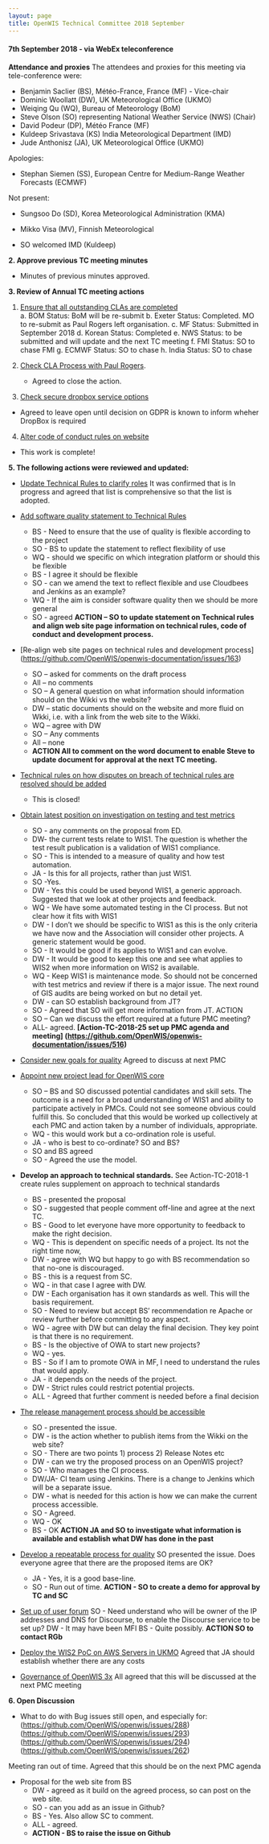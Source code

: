 ```yaml
---
layout: page
title: OpenWIS Technical Committee 2018 September
---
```


#### 7th September 2018 - via WebEx teleconference

**Attendance and proxies**
The attendees and proxies for this meeting via tele-conference were:
- Benjamin Saclier (BS), Météo-France, France (MF) - Vice-chair
- Dominic Woollatt (DW), UK Meteorological Office (UKMO)
- Weiqing Qu (WQ), Bureau of Meteorology (BoM)
- Steve Olson (SO) representing National Weather Service (NWS) (Chair)
- David Podeur (DP), Météo France (MF)
- Kuldeep Srivastava (KS) India Meteorological Department (IMD)
- Jude Anthonisz (JA), UK Meteorological Office (UKMO)

Apologies:
- Stephan Siemen (SS), European Centre for Medium-Range Weather Forecasts (ECMWF)

Not present:
- Sungsoo Do (SD), Korea Meteorological Administration (KMA)
- Mikko Visa (MV), Finnish Meteorological


- SO welcomed IMD (Kuldeep)

**2.	**Approve previous TC meeting minutes****
- Minutes of previous minutes approved.

**3. Review of Annual TC meeting actions**

  1. [Ensure that all outstanding CLAs are completed](https://github.com/OpenWIS/openwis-documentation/issues/456)  
a.	BOM Status: BoM will be re-submit
b.	Exeter Status: Completed.  MO to re-submit as Paul Rogers left organisation.
c.	MF Status: Submitted in September 2018
d.	Korean Status: Completed
e.	NWS Status: to be submitted and will update and the next TC meeting
f.	FMI Status: SO to chase FMI
g.	ECMWF Status: SO to chase
h.	India Status: SO to chase

2.	[Check CLA  Process with Paul Rogers](#457).  
    - Agreed to close the action.
3.	[Check secure dropbox service options](https://github.com/OpenWIS/openwis-documentation/issues/465)
- Agreed  to leave open until decision on GDPR is known to inform wheher DropBox is required

4.	[Alter code of conduct rules on website](https://github.com/OpenWIS/openwis-documentation/issues/466)
  - This work is complete!

**5.	The following actions were reviewed and updated:**
- [Update Technical Rules to clarify roles](https://github.com/OpenWIS/openwis-documentation/issues/172)
  It was confirmed that is In progress and agreed that list is comprehensive so that the list is adopted.

- [Add software quality statement to Technical Rules](https://github.com/OpenWIS/openwis-documentation/issues/176)
    - BS - Need to ensure that the use of quality is flexible according to the project
    - SO - BS to update the statement to reflect flexibility of use
    - WQ - should we specific on which integration platform or should this be flexible
    - BS - I agree it should be flexible
    - SO - can we amend the text to reflect flexible and use Cloudbees and Jenkins as an example?
    - WQ - If the aim is consider software quality then we should be more general
     - SO - agreed
     **ACTION – SO to update statement on Technical rules and align web site page information on technical rules, code of conduct and development process.**

- [Re-align web site pages on technical rules and development process] (https://github.com/OpenWIS/openwis-documentation/issues/163)
  - SO – asked for comments on the draft process
  - All – no comments
  - SO – A general question on what information should information should on the Wikki vs the website?
  - DW – static documents should on the website and more fluid on Wkki, i.e. with a link from the web    site to the Wikki.
  - WQ – agree with DW
  - SO – Any comments
  - All – none
  - **ACTION All to comment on the word document to enable Steve to update document for approval at    the next TC meeting.**

- [Technical rules on how disputes on breach of technical rules are resolved should be    added](https://github.com/OpenWIS/openwis-documentation/issues/450)
  - This is closed!

- [Obtain latest position on investigation on testing and test metrics](https://github.com/OpenWIS/openwis-documentation/issues/195)

  - SO - any comments on the proposal from ED.
  - DW- the current tests relate to WIS1.  The question is whether the test result publication is a validation of WIS1 compliance.
  - SO - This is intended to a measure of quality and how test automation.
  - JA  - Is this for all projects, rather than just WIS1.
  - SO -Yes.
  - DW - Yes this could be used beyond WIS1, a generic approach. Suggested that we look at other projects and feedback.
  - WQ - We have some automated testing in the CI process. But not clear how it fits with WIS1
  - DW - I don’t we should be specific to WIS1 as this is the only criteria we have now and the Association will consider other projects. A generic statement would be good.
  - SO - It would be good if its applies to WIS1 and can evolve.
  - DW - It would be good to keep this one and see what applies to WIS2 when more information on WIS2 is available.
  - WQ - Keep WIS1 is maintenance mode. So should not be concerned with test metrics and review if there is a major issue.  The next round of GIS audits are being worked on but no detail yet.
  - DW - can SO establish background from JT?
  - SO - Agreed that SO will get more information from JT. ACTION
  - SO – Can we discuss the effort required at a future PMC meeting?
  - ALL- agreed.
**[Action-TC-2018-25 set up PMC agenda and meeting] (https://github.com/OpenWIS/openwis-documentation/issues/516)**

- [Consider new goals for quality](https://github.com/OpenWIS/openwis-documentation/issues/451)
Agreed to discuss at next PMC

- [Appoint new project lead for OpenWIS core](https://github.com/OpenWIS/openwis-documentation/issues/452)

  - SO – BS and SO discussed potential candidates and skill sets.  The
          outcome is a need for a  broad understanding of WIS1 and ability to participate actively in PMCs.  Could not see someone obvious could fulfill this.  So concluded that this would be worked up collectively at each PMC and action taken by a number of individuals, appropriate.
   - WQ -  this would work but a co-ordination role is useful.
   - JA -  who is best to co-ordinate? SO and BS?
   - SO and BS agreed
   - SO - Agreed the use the model.

- **Develop an approach to technical standards.**
   See Action-TC-2018-1 create rules supplement on approach to technical standards
   - BS - presented the proposal
   - SO - suggested that people comment off-line and agree at the next TC.
   - BS - Good to let everyone have more opportunity to feedback to make the right decision.
   - WQ - This is dependent on specific needs of a project.  Its not the right time now,
   - DW - agree with WQ but happy to go with BS recommendation so that no-one is discouraged.
   - BS - this is a request from SC.
   - WQ - in that case I agree with DW.  
   - DW - Each organisation has it own standards as well.  This will the basis requirement.  
   - SO - Need to review but accept BS’ recommendation re Apache or review further before committing to any aspect.
   - WQ - agree with DW but can delay the final decision.  They key point is that there is no requirement.
   - BS - Is the objective of OWA to start new projects?
   - WQ - yes.  
   - BS - So if I am to promote OWA in MF, I need to understand the rules that would apply.  
   - JA - it depends on the needs of the project.
   - DW - Strict rules could restrict potential projects.
   - ALL - Agreed that further comment is needed before a final decision

- [The release management process should be accessible](https://github.com/OpenWIS/openwis-documentation/issues/454)
  - SO - presented the issue.  
  - DW - is the action whether to publish items from the Wikki on the web site?
  - SO - There are two points 1) process 2) Release Notes etc
  - DW - can we try the proposed process on an OpenWIS project?
  - SO - Who manages the CI process.
  - DW/JA- CI team using Jenkins.  There is a change to Jenkins which will be a separate issue.
  - DW - what is needed for this action is how we can make the current process accessible.
  - SO - Agreed.
  - WQ - OK
  - BS - OK
  **ACTION JA and SO to investigate what information is available and establish what DW has done in the past**

- [Develop a repeatable process for quality](https://github.com/OpenWIS/openwis-documentation/issues/455)
  SO presented the issue. Does everyone agree that there are the proposed items are OK?
  - JA - Yes, it is a good base-line.
  - SO - Run out of time.
  **ACTION - SO to create a demo for approval by TC and SC**

- [Set up of user forum](https://github.com/OpenWIS/openwis-documentation/issues/468)
  SO - Need understand who will be owner of the IP addresses and DNS for Discourse, to enable the Discourse service to be set up?
  DW - It may have been MFI
  BS - Quite possibly.
**ACTION SO to contact RGb**

- [Deploy the WIS2 PoC on AWS Servers in UKMO](https://github.com/OpenWIS/openwis-documentation/issues/448)
   Agreed that JA should establish whether there are any costs

- [Governance of OpenWIS 3x](https://github.com/OpenWIS/openwis-documentation/projects/8?add_cards_query=is%3Aopen)
All agreed that this will be discussed at the next PMC meeting

**6. Open Discussion**
  - What to do with Bug issues still open, and especially for:
    (https://github.com/OpenWIS/openwis/issues/288)
    (https://github.com/OpenWIS/openwis/issues/293)
    (https://github.com/OpenWIS/openwis/issues/294)
    (https://github.com/OpenWIS/openwis/issues/262)

  Meeting ran out of time.
    Agreed that this should be on the next PMC agenda

 - Proposal for the web site from BS
   - DW - agreed as it build on the agreed process, so can post on the web site.  
   - SO - can you add as an issue in Github?
   - BS - Yes. Also allow SC to comment.
   - ALL - agreed.
   - **ACTION - BS to raise the issue on Github**
